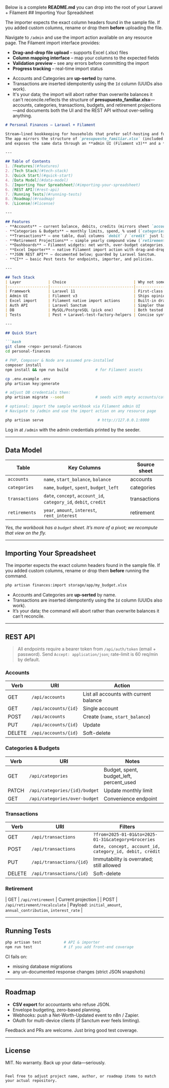 Below is a complete **README.md** you can drop into the root of your Laravel + Filament ## Importing Your Spreadsheet

The importer expects the exact column headers found in the sample file.
If you added custom columns, rename or drop them **before** uploading the file.

Navigate to `/admin` and use the import action available on any resource page. The Filament import interface provides:

- **Drag-and-drop file upload** – supports Excel (.xlsx) files
- **Column mapping interface** – map your columns to the expected fields
- **Validation preview** – see any errors before committing the import
- **Progress tracking** – real-time import status

* Accounts and Categories are **up-serted** by name.
* Transactions are inserted idempotently using the `Id` column (UUIDs also work).
* It's your data; the import will abort rather than overwrite balances it can't reconcile.reflects the structure of **presupuesto\_familiar.xlsx**—accounts, categories, transactions, budgets, and retirement projections—and documents both the UI and the REST API without over-selling anything.

````markdown
# Personal Finances – Laravel + Filament

Stream–lined bookkeeping for households that prefer self-hosting and full data ownership.
The app mirrors the structure of `presupuesto_familiar.xlsx` (included in `/database/import-samples`)
and exposes the same data through an **admin UI (Filament v3)** and a **token-protected REST API**.

---

## Table of Contents
1. [Features](#features)
2. [Tech Stack](#tech-stack)
3. [Quick Start](#quick-start)
4. [Data Model](#data-model)
5. [Importing Your Spreadsheet](#importing-your-spreadsheet)
6. [REST API](#rest-api)
7. [Running Tests](#running-tests)
8. [Roadmap](#roadmap)
9. [License](#license)

---

## Features
- **Accounts** – current balance, debits, credits (mirrors sheet `accounts`).
- **Categories & Budgets** – monthly limits, spend, % used (`categories`).
- **Transactions** – one table, dual columns `debit` / `credit` just like the XLSX.
- **Retirement Projections** – simple yearly compound view (`retirement`).
- **Dashboards** – Filament widgets: net worth, over-budget categories, month-to-date cash-flow.
- **Excel Importer** – native Filament import action with drag-and-drop interface for easy workbook uploads.
- **JSON REST API** – documented below; guarded by Laravel Sanctum.
- **CI** – basic Pest tests for endpoints, importer, and policies.

---

## Tech Stack
| Layer            | Choice                              | Why not something else? |
|------------------|-------------------------------------|-------------------------|
| Framework        | Laravel 11                          | First-class Sanctum & job queues |
| Admin UI         | Filament v3                         | Ships opinionated widgets, RBAC |
| Excel import     | Filament native import actions      | Built-in drag-and-drop, validation |
| Auth API         | Laravel Sanctum                     | Simpler than Passport, fine for first-party SPA |
| DB               | MySQL/PostgreSQL (pick one)         | Both tested in CI |
| Tests            | Pest + Laravel-test-factory-helpers | Concise syntax, readable failures |

---

## Quick Start

```bash
git clone <repo> personal-finances
cd personal-finances

# PHP, Composer & Node are assumed pre-installed
composer install
npm install && npm run build            # for Filament assets

cp .env.example .env
php artisan key:generate

# adjust DB credentials then:
php artisan migrate --seed              # seeds with empty accounts/categories

# optional: import the sample workbook via Filament admin UI
# Navigate to /admin and use the import action on any resource page

php artisan serve                        # http://127.0.0.1:8000
````

Log in at `/admin` with the admin credentials printed by the seeder.

---

## Data Model

| Table          | Key Columns                                                       | Source sheet |
| -------------- | ----------------------------------------------------------------- | ------------ |
| `accounts`     | `name`, `start_balance`, `balance`                                | accounts     |
| `categories`   | `name`, `budget`, `spent`, `budget_left`                          | categories   |
| `transactions` | `date`, `concept`, `account_id`, `category_id`, `debit`, `credit` | transactions |
| `retirements`  | `year`, `amount`, `interest`, `rent_interest`                     | retirement   |

*Yes, the workbook has a `budget` sheet. It’s more of a pivot; we recompute that view on the fly.*

---

## Importing Your Spreadsheet

The importer expects the exact column headers found in the sample file.
If you added custom columns, rename or drop them **before** running the command.

```bash
php artisan finances:import storage/app/my_budget.xlsx
```

* Accounts and Categories are **up-serted** by name.
* Transactions are inserted idempotently using the `Id` column (UUIDs also work).
* It’s your data; the command will abort rather than overwrite balances it can’t reconcile.

---

## REST API

> All endpoints require a bearer token from `/api/auth/token` (email + password).
> Send `Accept: application/json`; rate-limit is 60 req/min by default.

### Accounts

| Verb   | URI                  | Action                                 |
| ------ | -------------------- | -------------------------------------- |
| GET    | `/api/accounts`      | List all accounts with current balance |
| GET    | `/api/accounts/{id}` | Single account                         |
| POST   | `/api/accounts`      | Create (`name`, `start_balance`)       |
| PUT    | `/api/accounts/{id}` | Update                                 |
| DELETE | `/api/accounts/{id}` | Soft-delete                            |

### Categories & Budgets

| Verb  | URI                           | Notes                                      |
| ----- | ----------------------------- | ------------------------------------------ |
| GET   | `/api/categories`             | Budget, spent, budget\_left, percent\_used |
| PATCH | `/api/categories/{id}/budget` | Update monthly limit                       |
| GET   | `/api/categories/over-budget` | Convenience endpoint                       |

### Transactions

| Verb   | URI                      | Filters                                                 |
| ------ | ------------------------ | ------------------------------------------------------- |
| GET    | `/api/transactions`      | `?from=2025-01-01&to=2025-01-31&category=Groceries`     |
| POST   | `/api/transactions`      | `date, concept, account_id, category_id, debit, credit` |
| PUT    | `/api/transactions/{id}` | Immutability is overrated; still allowed                |
| DELETE | `/api/transactions/{id}` | Soft-delete                                             |

### Retirement

\| GET | `/api/retirement` | Current projection |
\| POST | `/api/retirement/recalculate` | Payload: `initial_amount`, `annual_contribution`, `interest_rate` |

---

## Running Tests

```bash
php artisan test          # API & importer
npm run test              # if you add front-end coverage
```

CI fails on:

* missing database migrations
* any un-documented response changes (strict JSON snapshots)

---

## Roadmap

* **CSV export** for accountants who refuse JSON.
* Envelope budgeting, zero-based planning.
* Webhooks: push a Net-Worth-Updated event to n8n / Zapier.
* OAuth for multi-device clients (if Sanctum ever feels limiting).

Feedback and PRs are welcome. Just bring good test coverage.

---

## License

MIT. No warranty. Back up your data—seriously.

```

Feel free to adjust project name, author, or roadmap items to match your actual repository.
```
